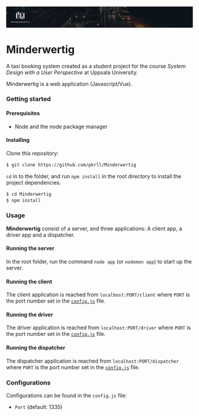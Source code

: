 ![](hero.jpg)
# Minderwertig
A taxi booking system created as a student project for the course *System Design with a User Perspective* at Uppsala University.

Minderwertig is a web application (Javascript/Vue).

### Getting started

#### Prerequisites

* Node and the node package manager

#### Installing

Clone this repository:

```bash
$ git clone https://github.com/pkrll/Minderwertig
```

``cd`` in to the folder, and run ``npm install`` in the root directory to install the project dependencies.

```bash
$ cd Minderwertig
$ npm install
```

### Usage

**Minderwertig** consist of a server, and three applications: A client app, a driver app and a dispatcher.

#### Running the server

In the root folder, run the command ``node app`` (or ``nodemon app``) to start up the server.

#### Running the client

The client application is reached from ``localhost:PORT/client`` where ``PORT`` is the port number set in the [``config.js``](#configurations) file.


#### Running the driver

The driver application is reached from ``localhost:PORT/driver`` where ``PORT`` is the port number set in the [``config.js``](#configurations) file.


#### Running the dispatcher

The dispatcher application is reached from ``localhost:PORT/dispatcher`` where ``PORT`` is the port number set in the [``config.js``](#configurations) file.

### Configurations

Configurations can be found in the ``config.js`` file:

* ``Port`` (default: 1335)
